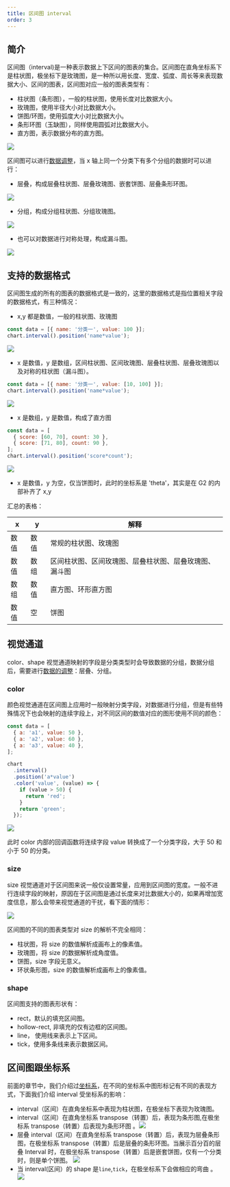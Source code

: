 ```yaml
---
title: 区间图 interval
order: 3
---
```


## 简介

区间图（interval)是一种表示数据上下区间的图表的集合。区间图在直角坐标系下是柱状图，极坐标下是玫瑰图，是一种所以用长度、宽度、弧度、周长等来表现数据大小、区间的图表，区间图对应一般的图表类型有：

- 柱状图（条形图），一般的柱状图，使用长度对比数据大小。
- 玫瑰图，使用半径大小对比数据大小。
- 饼图/环图，使用弧度大小对比数据大小。
- 条形环图（玉缺图），同样使用圆弧对比数据大小。
- 直方图，表示数据分布的直方图。

![](https://zos.alipayobjects.com/basement/skylark/0ad6383d14791888765785398d7565/attach/4080/900/image.png#align=left&display=inline&height=465&originHeight=465&originWidth=608&status=done&style=none&width=608)

区间图可以进行[数据调整](#)，当 x 轴上同一个分类下有多个分组的数据时可以进行：

- 层叠，构成层叠柱状图、层叠玫瑰图、嵌套饼图、层叠条形环图。

![](https://zos.alipayobjects.com/basement/skylark/0ad680ae14791889104346479d17cd/attach/4080/900/image.png#align=left&display=inline&height=215&originHeight=215&originWidth=832&status=done&style=none&width=832)

- 分组，构成分组柱状图、分组玫瑰图。

![](https://zos.alipayobjects.com/basement/skylark/0ad680ae14791889672237500d17d3/attach/4080/900/image.png#align=left&display=inline&height=214&originHeight=214&originWidth=785&status=done&style=none&width=785)

- 也可以对数据进行对称处理，构成漏斗图。

![](https://zos.alipayobjects.com/basement/skylark/0ad6383d14791891290007069d7553/attach/4080/900/image.png#align=left&display=inline&height=218&originHeight=218&originWidth=792&status=done&style=none&width=792)

## 支持的数据格式

区间图生成的所有的图表的数据格式是一致的，这里的数据格式是指位置相关字段的数据格式，有三种情况：

- x,y 都是数值，一般的柱状图、玫瑰图

```javascript
const data = [{ name: '分类一', value: 100 }];
chart.interval().position('name*value');
```

![](https://zos.alipayobjects.com/basement/skylark/0ad680ae14791891444836613d17cd/attach/4080/900/image.png#align=left&display=inline&height=327&originHeight=327&originWidth=395&status=done&style=none&width=395)

- x 是数值，y 是数组，区间柱状图、区间玫瑰图、层叠柱状图、层叠玫瑰图以及对称的柱状图（漏斗图）。

```javascript
const data = [{ name: '分类一', value: [10, 100] }];
chart.interval().position('name*value');
```

![](https://zos.alipayobjects.com/basement/skylark/0ad680ae14791891588746633d17cd/attach/4080/900/image.png#align=left&display=inline&height=338&originHeight=338&originWidth=395&status=done&style=none&width=395)

- x 是数组，y 是数值，构成了直方图

```javascript
const data = [
  { score: [60, 70], count: 30 },
  { score: [71, 80], count: 90 },
];
chart.interval().position('score*count');
```

![](https://zos.alipayobjects.com/basement/skylark/0ad680ae14791891743571114d17d9/attach/4080/900/image.png#align=left&display=inline&height=349&originHeight=349&originWidth=468&status=done&style=none&width=468)

- x 是数值，y 为空，仅当饼图时，此时的坐标系是 'theta'，其实是在 G2 的内部补齐了 x,y

汇总的表格：

| x    | y    | 解释                                                   |
| ---- | ---- | ------------------------------------------------------ |
| 数值 | 数值 | 常规的柱状图、玫瑰图                                   |
| 数值 | 数组 | 区间柱状图、区间玫瑰图、层叠柱状图、层叠玫瑰图、漏斗图 |
| 数组 | 数值 | 直方图、环形直方图                                     |
| 数值 | 空   | 饼图                                                   |

## 视觉通道

color、shape 视觉通道映射的字段是分类类型时会导致数据的分组，数据分组后，需要进行[数据的调整](#)：层叠、分组。

### color

颜色视觉通道在区间图上应用时一般映射分类字段，对数据进行分组，但是有些特殊情况下也会映射的连续字段上，对不同区间的数值对应的图形使用不同的颜色：

```javascript
const data = [
  { a: 'a1', value: 50 },
  { a: 'a2', value: 60 },
  { a: 'a3', value: 40 },
];

chart
  .interval()
  .position('a*value')
  .color('value', (value) => {
    if (value > 50) {
      return 'red';
    }
    return 'green';
  });
```

![](https://zos.alipayobjects.com/basement/skylark/0ad6383d14791891907446768d7559/attach/4080/900/image.png#align=left&display=inline&height=484&originHeight=484&originWidth=487&status=done&style=none&width=487)

此时 color 内部的回调函数将连续字段 value 转换成了一个分类字段，大于 50 和小于 50 的分类。

### size

size 视觉通道对于区间图来说一般仅设置常量，应用到区间图的宽度。一般不进行连续字段的映射，原因在于区间图是通过长度来对比数据大小的，如果再增加宽度信息，那么会带来视觉通道的干扰，看下面的情形：

![](https://zos.alipayobjects.com/basement/skylark/0ad6383d14791892046715469d7565/attach/4080/900/image.png#align=left&display=inline&height=310&originHeight=310&originWidth=431&status=done&style=none&width=431)

区间图的不同的图表类型对 size 的解析不完全相同：

- 柱状图，将 size 的数值解析成画布上的像素值。
- 玫瑰图，将 size 的数据解析成角度值。
- 饼图，size 字段无意义。
- 环状条形图，size 的数值解析成画布上的像素值。

### shape

区间图支持的图表形状有：

- rect，默认的填充区间图。
- hollow-rect, 非填充的仅有边框的区间图。
- line， 使用线来表示上下区间。
- tick，使用多条线来表示数据区间。

## 区间图跟坐标系

前面的章节中，我们介绍过[坐标系](#)，在不同的坐标系中图形标记有不同的表现方式，下面我们介绍 interval 受坐标系的影响：

- interval（区间）在直角坐标系中表现为柱状图，在极坐标下表现为玫瑰图。
- interval（区间）在直角坐标系 transpose（转置）后，表现为条形图,在极坐标系 transpose（转置）后表现为条形环图 。![](https://zos.alipayobjects.com/basement/skylark/0ad680ae14791892201206684d17cd/attach/4080/900/image.png#align=left&display=inline&height=178&originHeight=178&originWidth=710&status=done&style=none&width=710)
- 层叠 interval（区间）在直角坐标系 transpose（转置）后，表现为层叠条形图，在极坐标系 transpose（转置）后是层叠的条形环图。当展示百分百的层叠 Interval 时，在极坐标系 transpose（转置）后是嵌套饼图，仅有一个分类时，则是单个饼图。
  ![](https://zos.alipayobjects.com/basement/skylark/0ad6383d14791892367025489d7565/attach/4080/900/image.png#align=left&display=inline&height=372&originHeight=372&originWidth=654&status=done&style=none&width=654)
- 当 interval(区间）的 shape 是`line`,`tick`，在极坐标系下会做相应的弯曲 。![](https://zos.alipayobjects.com/basement/skylark/0ad680ae14791892532527554d17d3/attach/4080/900/image.png#align=left&display=inline&height=499&originHeight=499&originWidth=568&status=done&style=none&width=568)
